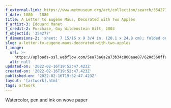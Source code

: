 ```yaml
---
f_external-link: https://www.metmuseum.org/art/collection/search/354277
f_date: 1880 - 1880
title: A Letter to Eugène Maus, Decorated with Two Apples
f_artist-3: Edouard Manet
f_credit-2: Purchase, Guy Wildenstein Gift, 2003
f_objectid: '354277'
f_dimensions-2: 'sheet: 7 15/16 x 9 3/4 in. (20.1 x 24.8 cm); folded once to form four pages'
slug: a-letter-to-eugene-maus-decorated-with-two-apples
f_image:
  url: >-
    https://uploads-ssl.webflow.com/5ea73a6a2a73b34c800aae87/620d560ffa69f6533fb1e996_DP807588.jpeg
  alt: null
updated-on: '2022-02-16T19:52:47.423Z'
created-on: '2022-02-16T19:52:47.423Z'
published-on: '2022-02-16T19:52:47.423Z'
layout: '[artwork].html'
tags: artwork
---
```


Watercolor, pen and ink on wove paper
